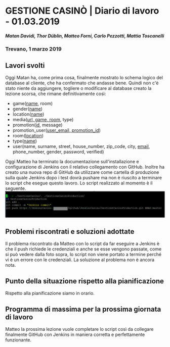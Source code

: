 # GESTIONE CASINÒ | Diario di lavoro - 01.03.2019
##### Matan Davidi, Thor Düblin, Matteo Forni, Carlo Pezzotti, Mattia Toscanelli
### Trevano, 1 marzo 2019

## Lavori svolti
Oggi Matan ha, come prima cosa, finalmente mostrato lo schema logico del database al cliente, che ha confermato che andasse bene. Quindi non c'è stato niente da aggiungere, togliere o modificare al database creato la lezione scorsa, che rimane definitivamente così:
- game(<span style="text-decoration: underline;">name</span>, room)
- gender(<span style="text-decoration: underline;">name</span>)
- location(<span style="text-decoration: underline;">name</span>)
- media(<span style="text-decoration: underline;">url, game, room</span>, type)
- promotion(<span style="text-decoration: underline;">id</span>, message)
- promotion_user(<span style="text-decoration: underline;">user_email, promotion_id</span>)
- room(<span style="text-decoration: underline;">location</span>)
- type(<span style="text-decoration: underline;">name</span>)
- user(name, surname, street, house_number, zip_code, city, <span style="text-decoration: underline;">email</span>, phone_number, gender, password, verified)

Oggi Matteo ha terminato la documentazione sull'installazione e configurazione di Jenkins con il relativo collegamento con GitHub. Inoltre ha creato una nuova repo di GitHub da utilizzare come cartella di produzione sulla quale Jenkins dopo i test dovrà pushare ma non è riuscito a terminare lo script che esegue questo lavoro. Lo script realizzato al momento è il seguente.
![Github script](../media/GithubScript.png)

##  Problemi riscontrati e soluzioni adottate
Il problema riscontrato da Matteo con lo script da far eseguire a Jenkins è che il push richiede le credenziali e anche se esse vengono passate, come si può vedere dalla foto sopra, lo script non viene portato a termine perché vi è un errore con le credenziali. La soluzione al problema non è ancora nota.

##  Punto della situazione rispetto alla pianificazione
Rispetto alla pianificazione siamo in orario.


## Programma di massima per la prossima giornata di lavoro
Matteo la prossima lezione vuole completare lo script così da collegare finalmente GitHub con Jenkins in maniera corretta e perfettamente funzionante.
